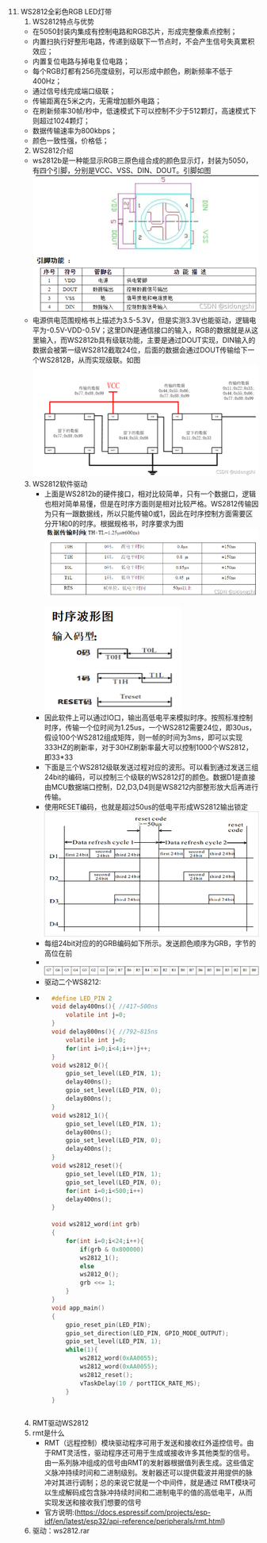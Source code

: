  11. WS2812全彩色RGB LED灯带
     1.  WS2812特点与优势
        * 在5050封装内集成有控制电路和RGB芯片，形成完整像素点控制；
        * 内置扫执行好整形电路，传递到级联下一节点时，不会产生信号失真累积效应；
        * 内置复位电路与掉电复位电路；
        * 每个RGB灯都有256亮度级别，可以形成中颜色，刷新频率不低于400Hz；
        * 通过信号线完成端口级联；
        * 传输距离在5米之内，无需增加额外电路；
        * 在刷新频率30帧/秒中，低速模式下可以控制不少于512颗灯，高速模式下则超过1024颗灯；
        * 数据传输速率为800kbps；
        * 颜色一致性强，价格低；
     2.  WS2812介绍
        * ws2812b是一种能显示RGB三原色组合成的颜色显示灯，封装为5050，有四个引脚，分别是VCC、VSS、DIN、DOUT。引脚如图
        <br><img src="img/ws2812.png"><br>
        * 电源供电范围规格书上描述为3.5-5.3V，但是实测3.3V也能驱动，逻辑电平为-0.5V-VDD-0.5V；这里DIN是通信接口的输入，RGB的数据就是从这里输入，而WS2812b具有级联功能，主要是通过DOUT实现，DIN输入的数据会被第一级WS2812截取24位，后面的数据会通过DOUT传输给下一个WS2812B，从而实现级联。如图
        <br><img src="img/ws2812_2.png"><br>
     3. WS2812软件驱动
        * 上面是WS2812b的硬件接口，相对比较简单，只有一个数据口，逻辑也相对简单易懂，但是在时序方面则是相对比较严格。WS2812传输因为只有一跟数据线，所以只能传输0或1，因此在时序控制方面需要区分开1和0的时序。根据规格书，时序要求为图
        <br><img src="img/ws2812_3.png"><br>
        <br><img src="img/ws2812_4.png"><br>
        * 因此软件上可以通过IO口，输出高低电平来模拟时序。按照标准控制时序，传输一个位时间为1.25us，一个WS2812需要24位，即30us，假设100个WS2812组成矩阵，则一帧的时间为3ms，即可以实现333HZ的刷新率，对于30HZ刷新率最大可以控制1000个WS2812，即33*33
        * 下面是三个WS2812级联发送过程对应的波形。可以看到通过发送三组24bit的编码，可以控制三个级联的WS2812灯的颜色。数据D1是直接由MCU数据端口控制，D2,D3,D4则是WS8212内部整形放大后再进行传输。
        * 使用RESET编码，也就是超过50us的低电平形成WS2812输出锁定
        <br><img src="img/ws2812_5.png"><br>
        * 每组24bit对应的的GRB编码如下所示。发送颜色顺序为GRB，字节的高位在前
        * <br><img src="img/ws2812_6.png"><br>
        * 驱动二个WS8212:
        * ```c
            #define LED_PIN 2
            void delay400ns(){ //417~500ns
                volatile int j=0;
            }
            void delay800ns(){ //792~815ns
                volatile int j=0;
                for(int i=0;i<4;i++)j++;
            }
            void ws2812_0(){
                gpio_set_level(LED_PIN, 1);
                delay400ns();
                gpio_set_level(LED_PIN, 0);
                delay800ns();
            }
            void ws2812_1(){
                gpio_set_level(LED_PIN, 1);
                delay800ns();
                gpio_set_level(LED_PIN, 0);
                delay400ns();
            }
            void ws2812_reset(){
                gpio_set_level(LED_PIN, 1);
                gpio_set_level(LED_PIN, 0);
                for(int i=0;i<500;i++)
                delay400ns();
            }

            void ws2812_word(int grb)
            {
                for(int i=0;i<24;i++){
                    if(grb & 0x800000)
                    ws2812_1(); 
                    else
                    ws2812_0(); 
                    grb <<= 1;
                }
            }
            void app_main()
            {
                gpio_reset_pin(LED_PIN);
                gpio_set_direction(LED_PIN, GPIO_MODE_OUTPUT);  
                gpio_set_level(LED_PIN, 1);    
                while(1){
                    ws2812_word(0xAA0055);
                    ws2812_word(0xAA0055);
                    ws2812_reset();
                    vTaskDelay(10 / portTICK_RATE_MS);
                }                
            }
        ```
     4. RMT驱动WS2812
       1. rmt是什么
          * RMT（远程控制）模块驱动程序可用于发送和接收红外遥控信号。由于RMT灵活性，驱动程序还可用于生成或接收许多其他类型的信号。由一系列脉冲组成的信号由RMT的发射器根据值列表生成。这些值定义脉冲持续时间和二进制级别。发射器还可以提供载波并用提供的脉冲对其进行调制；总的来说它就是一个中间件，就是通过 RMT模块可以生成解码成包含脉冲持续时间和二进制电平的值的高低电平，从而实现发送和接收我们想要的信号
          * 官方说明:(https://docs.espressif.com/projects/esp-idf/en/latest/esp32/api-reference/peripherals/rmt.html)
       2. 驱动：ws2812.rar